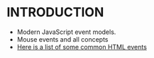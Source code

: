 # INTRODUCTION

- Modern  JavaScript event models.
- Mouse events and all concepts
- [Here is a list of some common HTML events](http://www.w3schools.com/js/js_events.asp)
